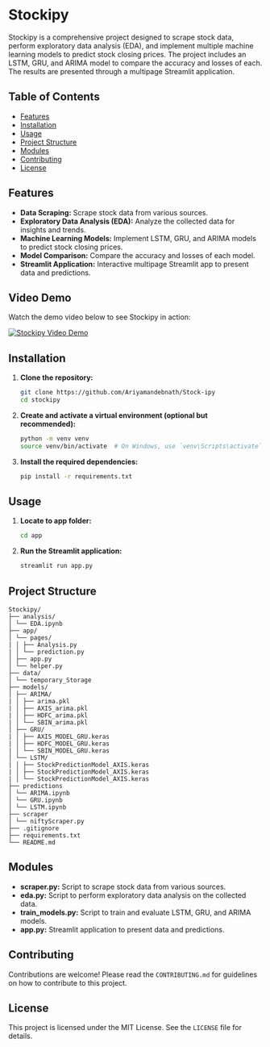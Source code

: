 # Stockipy

Stockipy is a comprehensive project designed to scrape stock data, perform exploratory data analysis (EDA), and implement multiple machine learning models to predict stock closing prices. The project includes an LSTM, GRU, and ARIMA model to compare the accuracy and losses of each. The results are presented through a multipage Streamlit application.

## Table of Contents

- [Features](#features)
- [Installation](#installation)
- [Usage](#usage)
- [Project Structure](#project-structure)
- [Modules](#modules)
- [Contributing](#contributing)
- [License](#license)

## Features

- **Data Scraping:** Scrape stock data from various sources.
- **Exploratory Data Analysis (EDA):** Analyze the collected data for insights and trends.
- **Machine Learning Models:** Implement LSTM, GRU, and ARIMA models to predict stock closing prices.
- **Model Comparison:** Compare the accuracy and losses of each model.
- **Streamlit Application:** Interactive multipage Streamlit app to present data and predictions.



## Video Demo

Watch the demo video below to see Stockipy in action:

[![Stockipy Video Demo](https://img.youtube.com/vi/YOUR_VIDEO_ID_HERE/0.jpg)](https://www.youtube.com/watch?v=YOUR_VIDEO_ID_HERE)


## Installation

1. **Clone the repository:**

    ```sh
    git clone https://github.com/Ariyamandebnath/Stock-ipy
    cd stockipy
    ```

2. **Create and activate a virtual environment (optional but recommended):**

    ```sh
    python -m venv venv
    source venv/bin/activate  # On Windows, use `venv\Scripts\activate`
    ```

3. **Install the required dependencies:**

    ```sh
    pip install -r requirements.txt
    ```

## Usage
1. **Locate to app folder:**
    ```sh
    cd app
    ```


2. **Run the Streamlit application:**

    ```sh
    streamlit run app.py
    ```

## Project Structure
```
Stockipy/
├── analysis/
│ └── EDA.ipynb
├── app/
│ └── pages/
| │ ├── Analysis.py
| │ └── prediction.py
│ ├── app.py
│ └── helper.py
├── data/
│ └── temporary_Storage
├── models/
│ ├── ARIMA/
| │ ├── arima.pkl
| │ ├── AXIS_arima.pkl
| │ ├── HDFC_arima.pkl
| │ └── SBIN_arima.pkl
│ ├── GRU/
| │ ├── AXIS_MODEL_GRU.keras
| │ ├── HDFC_MODEL_GRU.keras
| │ └── SBIN_MODEL_GRU.keras
│ └── LSTM/
| │ ├── StockPredictionModel_AXIS.keras
| │ ├── StockPredictionModel_AXIS.keras
| │ └── StockPredictionModel_AXIS.keras
├── predictions
│ └── ARIMA.ipynb
│ └── GRU.ipynb
│ └── LSTM.ipynb
├── scraper
│ └── niftyScraper.py
├── .gitignore
├── requirements.txt
└── README.md
```

## Modules

- **scraper.py:** Script to scrape stock data from various sources.
- **eda.py:** Script to perform exploratory data analysis on the collected data.
- **train_models.py:** Script to train and evaluate LSTM, GRU, and ARIMA models.
- **app.py:** Streamlit application to present data and predictions.

## Contributing

Contributions are welcome! Please read the `CONTRIBUTING.md` for guidelines on how to contribute to this project.

## License

This project is licensed under the MIT License. See the `LICENSE` file for details.

